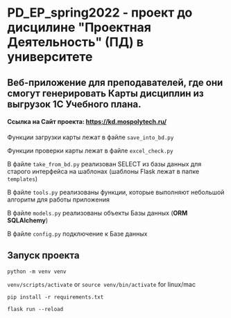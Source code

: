﻿# PD_EP_spring2022 - проект до дисцилине "Проектная Деятельность" (ПД) в университете

## Веб-приложение для преподавателей, где они смогут генерировать Карты дисциплин из выгрузок 1С Учебного плана.

#### Ссылка на Сайт проекта: https://kd.mospolytech.ru/

Функции загрузки карты лежат в файле ```save_into_bd.py```

Функции проверки карты лежат в файле ```excel_check.py```

В файле ```take_from_bd.py``` реализован SELECT из базы данных для старого интерфейса на шаблонах (шаблоны Flask лежат в папке ```templates```)

В файле ```tools.py``` реализованы функции, которые выполняют небольшой алгоритм для работы приложения

В файле ```models.py``` реализованы объекты Базы данных (**ORM SQLAlchemy**)

В файле ```config.py``` подключение к Базе данных


## Запуск проекта

`python -m venv venv`

`venv/scripts/activate` or `source venv/bin/activate` for linux/mac

`pip install -r requirements.txt`

`flask run --reload`
